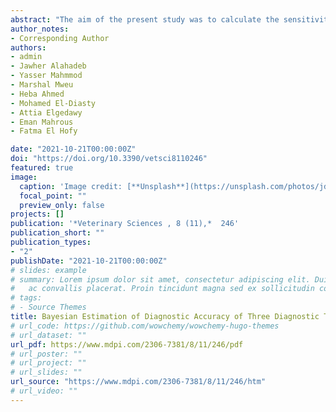 ```yaml
---
abstract: "The aim of the present study was to calculate the sensitivity (Se) and specificity (Sp) of the single cervical tuberculin test (SCT), rapid lateral flow test (RLFT), and real-time polymerase chain reaction (RT-PCR) for the diagnosis of *Mycobacterium bovis* (*M. bovis*) infection in Egyptian dairy cattle herds within a Bayesian framework. The true M. bovis infection within-herd prevalence was assessed as a secondary objective. Data on the test results of SCT, RLFT, and RT-PCR for the detection of *M. bovis* were available from 245 cows in eleven herds in six major governorates in Egypt. A Bayesian latent class model was built for the estimation of the characteristics of the three tests. Our findings showed that Se of SCT (0.93 (95% Posterior credible interval (PCI): 0.89–0.93)) was higher than that of RT-PCR (0.83 (95% PCI: 0.28–0.93)) but was similar to the Se of RLFT (0.93 (95% PCI: 0.31–0.99)). On the contrary, SCT showed the lowest Sp estimate (0.60 (95% PCI: 0.59–0.65)), whereas Sp estimates of RT-PCR (0.99 (95% PCI: 0.95–1.00)) and RLFT (0.99 (95% PCI: 0.95–1.00)) were comparable. The true prevalence of *M. bovis* ranged between 0.07 and 0.71. In conclusion, overall, RT-PCR and RLFT registered superior performance to SCT, making them good candidates for routine use in the Egyptian bovine tuberculosis control program."
author_notes:
- Corresponding Author
authors:
- admin
- Jawher Alahadeb
- Yasser Mahmmod
- Marshal Mweu
- Heba Ahmed 
- Mohamed El-Diasty
- Attia Elgedawy 
- Eman Mahrous
- Fatma El Hofy

date: "2021-10-21T00:00:00Z"
doi: "https://doi.org/10.3390/vetsci8110246"
featured: true
image:
  caption: 'Image credit: [**Unsplash**](https://unsplash.com/photos/jdD8gXaTZsc)'
  focal_point: ""
  preview_only: false
projects: []
publication: '*Veterinary Sciences , 8 (11),*  246'
publication_short: ""
publication_types:
- "2"
publishDate: "2021-10-21T00:00:00Z"
# slides: example
# summary: Lorem ipsum dolor sit amet, consectetur adipiscing elit. Duis posuere tellus
#   ac convallis placerat. Proin tincidunt magna sed ex sollicitudin condimentum.
# tags:
# - Source Themes
title: Bayesian Estimation of Diagnostic Accuracy of Three Diagnostic Tests for Bovine Tuberculosis in Egyptian Dairy Cattle Using Latent Class Models
# url_code: https://github.com/wowchemy/wowchemy-hugo-themes
# url_dataset: ""
url_pdf: https://www.mdpi.com/2306-7381/8/11/246/pdf
# url_poster: ""
# url_project: ""
# url_slides: ""
url_source: "https://www.mdpi.com/2306-7381/8/11/246/htm"
# url_video: ""
---
```

